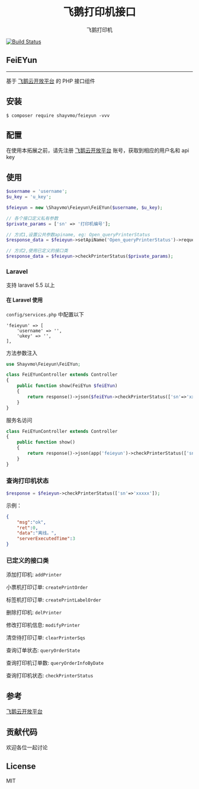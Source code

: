 <h1 align="center"> 飞鹅打印机接口 </h1>

<p align="center"> 飞鹅打印机</p>

[![Build Status](https://travis-ci.org/shayvmo/feieyun.svg?branch=main)](https://travis-ci.org/shayvmo/feieyun)

## FeiEYun

---

基于 [飞鹅云开放平台](http://help.feieyun.com/document.php) 的 PHP 接口组件


## 安装

```shell
$ composer require shayvmo/feieyun -vvv
```

## 配置

在使用本拓展之前，请先注册 [飞鹅云开放平台](http://help.feieyun.com/document.php) 账号，获取到相应的用户名和 api key

## 使用

```php
$username = 'username';
$u_key = 'u_key';

$feieyun = new \Shayvmo\Feieyun\FeiEYun($username, $u_key);

// 各个接口定义私有参数
$private_params = ['sn' => '打印机编号'];

// 方式1,设置公共参数apiname, eg: Open_queryPrinterStatus
$response_data = $feieyun->setApiName('Open_queryPrinterStatus')->request($private_params);

// 方式2,使用已定义的接口类
$response_data = $feieyun->checkPrinterStatus($private_params);
```

### Laravel

支持 laravel 5.5 以上

#### 在 Laravel 使用

`config/services.php` 中配置以下

```
'feieyun' => [
    'username' => '',
    'ukey' => '',
],
```

方法参数注入

```php
use Shayvmo\Feieyun\FeiEYun;

class FeiEYunController extends Controller
{
    public function show(FeiEYun $feiEYun)
    {
        return response()->json($feiEYun->checkPrinterStatus(['sn'=>'xxx']));
    }
}
```

服务名访问

```php
class FeiEYunController extends Controller
{
    public function show()
    {
        return response()->json(app('feieyun')->checkPrinterStatus(['sn'=>'xxx']));
    }
}
```

### 查询打印机状态

```php
$response = $feieyun->checkPrinterStatus(['sn'=>'xxxxx']);
```

示例：
```json
{
    "msg":"ok",
    "ret":0,
    "data":"离线。",
    "serverExecutedTime":3
}
```

### 已定义的接口类

添加打印机: `addPrinter`

小票机打印订单: `createPrintOrder`

标签机打印订单: `createPrintLabelOrder`

删除打印机: `delPrinter`

修改打印机信息: `modifyPrinter`

清空待打印订单: `clearPrinterSqs`

查询订单状态: `queryOrderState`

查询打印机订单数: `queryOrderInfoByDate`

查询打印机状态: `checkPrinterStatus`

## 参考

[飞鹅云开放平台](http://help.feieyun.com/document.php)

## 贡献代码

欢迎各位一起讨论


## License

MIT